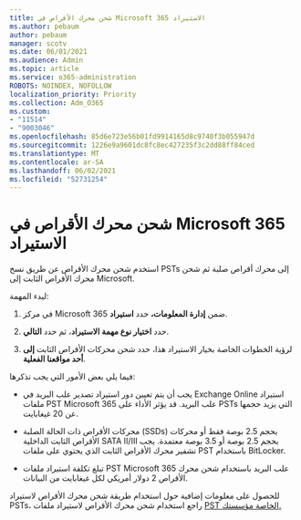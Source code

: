 ```yaml
---
title: شحن محرك الأقراص في Microsoft 365 الاستيراد
ms.author: pebaum
author: pebaum
manager: scotv
ms.date: 06/01/2021
ms.audience: Admin
ms.topic: article
ms.service: o365-administration
ROBOTS: NOINDEX, NOFOLLOW
localization_priority: Priority
ms.collection: Adm_O365
ms.custom:
- "11514"
- "9003046"
ms.openlocfilehash: 85d6e723e56b01fd9914165d8c9740f3b055947d
ms.sourcegitcommit: 1226e9a9601dc8fc8ec427235f3c2dd88ff84ced
ms.translationtype: MT
ms.contentlocale: ar-SA
ms.lasthandoff: 06/02/2021
ms.locfileid: "52731254"
---
```

# <a name="drive-shipping-in-the-microsoft-365-import-service"></a>شحن محرك الأقراص في Microsoft 365 الاستيراد

استخدم شحن محرك الأقراص عن طريق نسخ PSTs إلى محرك أقراص صلبة ثم شحن محرك الأقراص الثابت إلى Microsoft.

لبدء المهمة:

1. في مركز Microsoft 365 ضمن **إدارة المعلومات،** حدد **استيراد**.

1. حدد **اختيار نوع مهمة الاستيراد**، ثم حدد **التالي**.

1. لرؤية الخطوات الخاصة بخيار الاستيراد هذا، حدد شحن محركات الأقراص الثابت **إلى أحد مواقعنا الفعلية**.

فيما يلي بعض الأمور التي يجب تذكرها:

- يجب أن يتم تعيين دور استيراد تصدير علب البريد في Exchange Online استيراد ملفات PST Microsoft 365 علب البريد.
قد يؤثر الأداء على PSTs التي يزيد حجمها عن 20 غيغابايت.

- محركات الأقراص ذات الحالة الصلبة (SSDs) بحجم 2.5 بوصة فقط أو محركات الأقراص الثابت الداخلية SATA II/III بحجم 2.5 بوصة أو 3.5 بوصة معتمدة.
يجب تشفير محرك الأقراص الثابت الذي يحتوي على ملفات PST باستخدام BitLocker.

- تبلغ تكلفة استيراد ملفات PST Microsoft 365 علب البريد باستخدام شحن محرك الأقراص 2 دولار أمريكي لكل غيغابايت من البيانات.

للحصول على معلومات إضافية حول استخدام طريقة شحن محرك الأقراص لاستيراد PSTs، راجع استخدام شحن محرك الأقراص لاستيراد ملفات [PST الخاصة مؤسستك.](/microsoft-365/compliance/use-drive-shipping-to-import-pst-files-to-office-365)